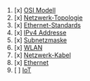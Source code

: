 
1. [x]  [OSI Modell](OSI_Modell.md)
2. [x]  [Netzwerk-Topologie](Netzwerk-Topologie.md)
3. [x] [Ethernet-Standards](Ethernet-Standards.md)
4. [x] [IPv4 Addresse](IPv4-Addresse.md)
5. [x] [Subnetzmaske](Subnetzmaske.md)
6. [x] [WLAN](WLAN.md)
7. [x] [Netzwerk-Kabel](Netzwerk-Kabel.md)
8. [x] [Ethernet](Ethernet.md)
9. [ ] [IoT](IoT.md)